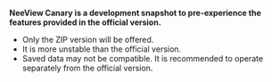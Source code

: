 

**NeeView Canary is a development snapshot to pre-experience the features provided in the official version.**

  * Only the ZIP version will be offered.
  * It is more unstable than the official version.
  * Saved data may not be compatible. It is recommended to operate separately from the official version.